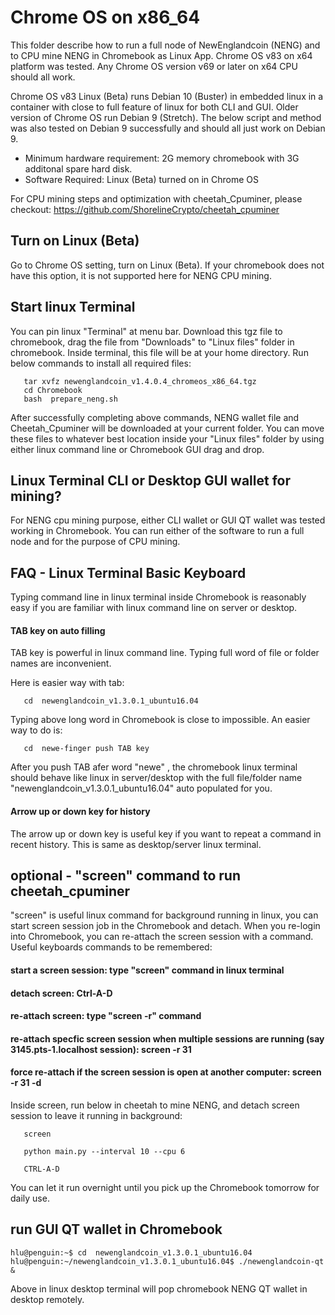 # Chrome OS on x86_64

This folder describe how to run a full node of NewEnglandcoin (NENG) and to CPU mine NENG in Chromebook as Linux App.  Chrome OS v83 on x64 platform was tested. 
Any Chrome OS version v69 or later on x64 CPU should all work. 

Chrome OS v83 Linux (Beta) runs Debian 10 (Buster) in embedded linux in a container with close to full feature of linux for both CLI and GUI. 
Older version of Chrome OS run Debian 9 (Stretch). The below script and method was also tested on Debian 9 successfully and should all just work on Debian 9.
   

- Minimum hardware requirement: 2G memory chromebook with 3G additonal spare hard disk. 
- Software Required: Linux (Beta) turned on in Chrome OS

For CPU mining steps and optimization with cheetah_Cpuminer, please checkout: 
https://github.com/ShorelineCrypto/cheetah_cpuminer

## Turn on Linux (Beta) 
Go to Chrome OS setting, turn on Linux (Beta).  If your chromebook does not have this option, it is not supported here for NENG CPU mining. 


## Start linux Terminal

You can pin linux "Terminal" at menu bar. Download this tgz file to chromebook, drag the file from "Downloads" to "Linux files" folder in chromebook. 
Inside terminal, this file will be at your home directory.  Run below commands to install all required files:

```
   tar xvfz newenglandcoin_v1.4.0.4_chromeos_x86_64.tgz
   cd Chromebook
   bash  prepare_neng.sh
```

After successfully completing above commands, NENG wallet file and Cheetah_Cpuminer will be downloaded at your current folder. You can move these files to whatever best location inside your "Linux files" folder by using either linux command line or Chromebook GUI drag and drop. 



## Linux Terminal CLI or Desktop GUI wallet for mining? 

For NENG cpu mining purpose, either CLI wallet or GUI QT wallet was tested working in Chromebook.  You can run either of the software
to run a full node and for the purpose of CPU mining. 

## FAQ - Linux Terminal Basic Keyboard

Typing command line in linux terminal inside Chromebook is reasonably easy if you are familiar with linux command line on server or desktop. 

#### TAB key on auto filling
TAB key is powerful in linux command line.  Typing full word of file or folder names are inconvenient. 

Here is easier way with tab:
```
   cd  newenglandcoin_v1.3.0.1_ubuntu16.04

```
  Typing above long word in Chromebook is close to impossible. An easier way to do is:

```
   cd  newe-finger push TAB key
```
After you push TAB afer word "newe" , the chromebook linux terminal should behave like linux in server/desktop with the full file/folder name "newenglandcoin_v1.3.0.1_ubuntu16.04" auto populated for you. 

#### Arrow up or down key for history

The arrow up or down key is useful key if you want to repeat a command in recent history.  This is same as desktop/server linux terminal. 


## optional - "screen" command to run cheetah_cpuminer

"screen" is useful linux command for background running in linux, you can start screen session job in the Chromebook and detach. 
When you re-login into Chromebook, you can re-attach the screen session with a command.  Useful keyboards commands to be remembered:
####  start a screen session: type "screen" command in linux terminal
####  detach screen: Ctrl-A-D
####  re-attach screen: type "screen -r" command
####  re-attach specfic screen session when multiple sessions are running (say 3145.pts-1.localhost session):  screen -r 31
#### force re-attach if the screen session is open at another computer: screen -r 31 -d

  Inside screen, run below in cheetah to mine NENG, and detach screen session to leave it running in background:
```
   screen

   python main.py --interval 10 --cpu 6

   CTRL-A-D

```

You can let it run overnight until you pick up the Chromebook tomorrow for daily use. 



## run GUI QT wallet in Chromebook

 ```
 hlu@penguin:~$ cd  newenglandcoin_v1.3.0.1_ubuntu16.04
 hlu@penguin:~/newenglandcoin_v1.3.0.1_ubuntu16.04$ ./newenglandcoin-qt &
```

Above in linux desktop terminal will pop chromebook NENG QT wallet in  desktop remotely.


